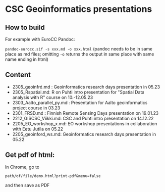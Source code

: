 # CSC Geoinformatics presentations

## How to build

For example with EuroCC Pandoc:

`pandoc-eurocc.sif -s xxx.md -o xxx.html` (pandoc needs to be in same place as md files; omitting `-o` returns the output in same place with same name ending in html)

## Content

* 2305_geoinfrd.md : Geoinformatics research days presentation in 05.23
* 2305_Rspatial.md: R on Puhti intro presentation for "Spatial Data analysis with R" course on 10.-12.05.23
* 2303_Aalto_parallel_py.md : Presentation for Aalto geoinformatics project course in 03.23
* 2301_FRSD.md : Finnish Remote Sensing Days presentation on 19.01.23
* 2212_GISCSC_Viikki.md: CSC and Puhti intro presentation on 14.12.22
* 2205_EO_workshop_x.md: EO workshop presentations in collaboration with Eetu Jutila on 05.22
* 2205_geoinford_ws.md: Geoinformatics research days presentation in 05.22


## Get pdf of html: 

In Chrome, go to

`path/of/file/demo.html?print-pdf&menu=false` 

and then save as PDF

